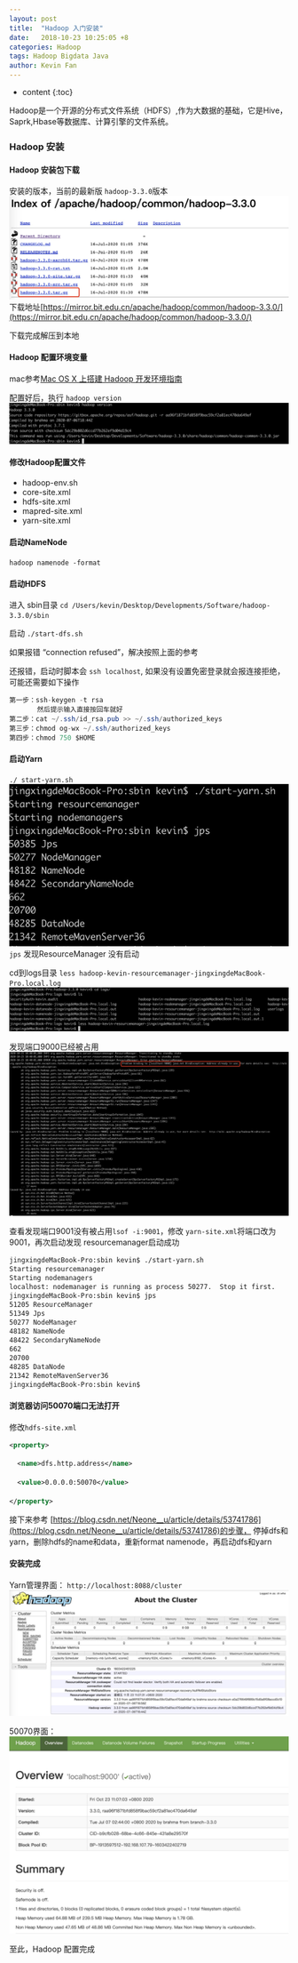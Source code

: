 ```yaml
---
layout: post
title:  "Hadoop 入门安装"
date:   2018-10-23 10:25:05 +8
categories: Hadoop
tags: Hadoop Bigdata Java
author: Kevin Fan
---
```


* content
{:toc}

Hadoop是一个开源的分布式文件系统（HDFS）,作为大数据的基础，它是Hive，Saprk,Hbase等数据库、计算引擎的文件系统。

<!-- more -->

### Hadoop 安装

#### Hadoop 安装包下载

安装的版本，当前的最新版 `hadoop-3.3.0`版本
![hadoop-download](../images/bigdata/hadoop/hadoop-download.jpg)
下载地址[https://mirror.bit.edu.cn/apache/hadoop/common/hadoop-3.3.0/](https://mirror.bit.edu.cn/apache/hadoop/common/hadoop-3.3.0/)

下载完成解压到本地

#### Hadoop 配置环境变量

mac参考[Mac OS X 上搭建 Hadoop 开发环境指南](https://zhuanlan.zhihu.com/p/33117305)

配置好后，执行 `hadoop version`
![hdp-version](../images/bigdata/hadoop/hdp-version.jpg)

#### 修改Hadoop配置文件

* hadoop-env.sh
* core-site.xml
* hdfs-site.xml
* mapred-site.xml
* yarn-site.xml

#### 启动NameNode

`hadoop namenode -format`

#### 启动HDFS

进入 sbin目录 `cd /Users/kevin/Desktop/Developments/Software/hadoop-3.3.0/sbin`

启动 `./start-dfs.sh`

如果报错 “connection refused”，解决按照上面的参考

还报错，启动时脚本会 `ssh localhost`, 如果没有设置免密登录就会报连接拒绝，可能还需要如下操作
```java
第一步：ssh-keygen -t rsa 
       然后提示输入直接按回车就好
第二步：cat ~/.ssh/id_rsa.pub >> ~/.ssh/authorized_keys
第三步：chmod og-wx ~/.ssh/authorized_keys
第四步：chmod 750 $HOME 
```

#### 启动Yarn

`./ start-yarn.sh`
![hdp-yarn-start](../images/bigdata/hadoop/hdp-yarn-start.jpg)
`jps` 发现ResourceManager 没有启动

cd到logs目录
`less hadoop-kevin-resourcemanager-jingxingdeMacBook-Pro.local.log`
![hdp-logs](../images/bigdata/hadoop/hdp-logs.jpg)

发现端口9000已经被占用
![hdp-log-port-bind](../images/bigdata/hadoop/hdp-log-port-bind.jpg)

查看发现端口9001没有被占用`lsof -i:9001`，修改 `yarn-site.xml`将端口改为9001，再次启动发现 resourcemanager启动成功

```shell script
jingxingdeMacBook-Pro:sbin kevin$ ./start-yarn.sh
Starting resourcemanager
Starting nodemanagers
localhost: nodemanager is running as process 50277.  Stop it first.
jingxingdeMacBook-Pro:sbin kevin$ jps
51205 ResourceManager
51349 Jps
50277 NodeManager
48182 NameNode
48422 SecondaryNameNode
662
20700
48285 DataNode
21342 RemoteMavenServer36
jingxingdeMacBook-Pro:sbin kevin$
```

#### 浏览器访问50070端口无法打开

修改`hdfs-site.xml`
```xml
<property>

  <name>dfs.http.address</name>

  <value>0.0.0.0:50070</value>

</property>
```
接下来参考 [https://blog.csdn.net/Neone__u/article/details/53741786](https://blog.csdn.net/Neone__u/article/details/53741786)的步骤，
停掉dfs和yarn，删除hdfs的name和data，重新format namenode，再启动dfs和yarn

#### 安装完成

Yarn管理界面： `http://localhost:8088/cluster`
![hdp-yarn-web](../images/bigdata/hadoop/hdp-yarn-web.jpg)

50070界面：
![hdp-web-50070](../images/bigdata/hadoop/hdp-web-50070.jpg)

至此，Hadoop 配置完成